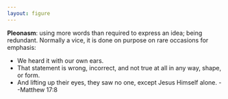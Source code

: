 ```yaml
---
layout: figure
---
```


**Pleonasm**: using more words than required to express an idea; being redundant. Normally a vice, it is done on purpose on rare occasions for emphasis:

 - We heard it with our own ears.
 - That statement is wrong, incorrect, and not true at all in any way, shape, or form.  
  - And lifting up their eyes, they saw no one, except Jesus Himself alone. --Matthew 17:8